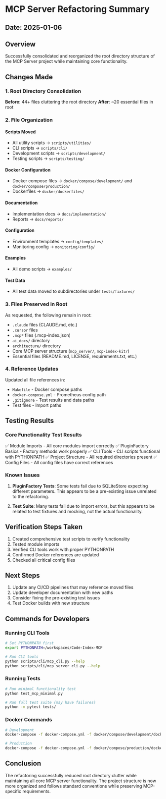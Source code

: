 # MCP Server Refactoring Summary

## Date: 2025-01-06

## Overview
Successfully consolidated and reorganized the root directory structure of the MCP Server project while maintaining core functionality.

## Changes Made

### 1. Root Directory Consolidation
**Before**: 44+ files cluttering the root directory
**After**: ~20 essential files in root

### 2. File Organization

#### Scripts Moved
- All utility scripts → `scripts/utilities/`
- CLI scripts → `scripts/cli/`
- Development scripts → `scripts/development/`
- Testing scripts → `scripts/testing/`

#### Docker Configuration
- Docker compose files → `docker/compose/development/` and `docker/compose/production/`
- Dockerfiles → `docker/dockerfiles/`

#### Documentation
- Implementation docs → `docs/implementation/`
- Reports → `docs/reports/`

#### Configuration
- Environment templates → `config/templates/`
- Monitoring config → `monitoring/config/`

#### Examples
- All demo scripts → `examples/`

#### Test Data
- All test data moved to subdirectories under `tests/fixtures/`

### 3. Files Preserved in Root
As requested, the following remain in root:
- `.claude` files (CLAUDE.md, etc.)
- `.cursor` files  
- `.mcp*` files (.mcp-index.json)
- `ai_docs/` directory
- `architecture/` directory
- Core MCP server structure (`mcp_server/`, `mcp-index-kit/`)
- Essential files (README.md, LICENSE, requirements.txt, etc.)

### 4. Reference Updates
Updated all file references in:
- `Makefile` - Docker compose paths
- `docker-compose.yml` - Prometheus config path
- `.gitignore` - Test results and data paths
- Test files - Import paths

## Testing Results

### Core Functionality Test Results
✅ Module Imports - All core modules import correctly
✅ PluginFactory Basics - Factory methods work properly
✅ CLI Tools - CLI scripts functional with PYTHONPATH
✅ Project Structure - All required directories present
✅ Config Files - All config files have correct references

### Known Issues
1. **PluginFactory Tests**: Some tests fail due to SQLiteStore expecting different parameters. This appears to be a pre-existing issue unrelated to the refactoring.

2. **Test Suite**: Many tests fail due to import errors, but this appears to be related to test fixtures and mocking, not the actual functionality.

## Verification Steps Taken
1. Created comprehensive test scripts to verify functionality
2. Tested module imports
3. Verified CLI tools work with proper PYTHONPATH
4. Confirmed Docker references are updated
5. Checked all critical config files

## Next Steps
1. Update any CI/CD pipelines that may reference moved files
2. Update developer documentation with new paths
3. Consider fixing the pre-existing test issues
4. Test Docker builds with new structure

## Commands for Developers

### Running CLI Tools
```bash
# Set PYTHONPATH first
export PYTHONPATH=/workspaces/Code-Index-MCP

# Run CLI tools
python scripts/cli/mcp_cli.py --help
python scripts/cli/mcp_server_cli.py --help
```

### Running Tests
```bash
# Run minimal functionality test
python test_mcp_minimal.py

# Run full test suite (may have failures)
python -m pytest tests/
```

### Docker Commands
```bash
# Development
docker-compose -f docker-compose.yml -f docker/compose/development/docker-compose.dev.yml up

# Production  
docker-compose -f docker-compose.yml -f docker/compose/production/docker-compose.production.yml up
```

## Conclusion
The refactoring successfully reduced root directory clutter while maintaining all core MCP server functionality. The project structure is now more organized and follows standard conventions while preserving MCP-specific requirements.